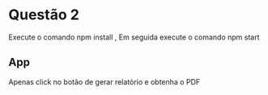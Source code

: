# Questão 2

Execute o comando npm install , Em seguida execute o comando npm start

## App

Apenas click no botão de gerar relatório e obtenha o PDF


